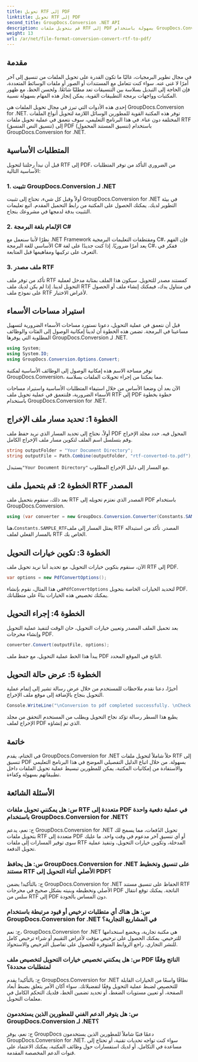 ```yaml
---
title: تحويل RTF إلى PDF
linktitle: تحويل RTF إلى PDF
second_title: GroupDocs.Conversion .NET API
description: قم بتحويل ملفات RTF إلى PDF بسهولة باستخدام GroupDocs.Conversion for .NET. اتبع خطوة بخطوة للتكامل وأطلق العنان لقوة تحويل الملفات.
weight: 13
url: /ar/net/file-format-conversion-convert-rtf-to-pdf/
---
```

## مقدمة

في مجال تطوير البرمجيات، غالبًا ما تكون القدرة على تحويل الملفات من تنسيق إلى آخر أمرًا لا غنى عنه. سواء كنت تتعامل مع المستندات أو الصور أو ملفات الوسائط المتعددة، فإن الحاجة إلى التبديل بسلاسة بين التنسيقات تعد مطلبًا شائعًا. ولحسن الحظ، مع ظهور المكتبات وواجهات برمجة التطبيقات القوية، يمكن إنجاز هذه المهام بسهولة نسبية.

إحدى هذه الأدوات التي تبرز في مجال تحويل الملفات هي GroupDocs.Conversion for .NET. توفر هذه المكتبة القوية للمطورين الوسائل اللازمة لتحويل أنواع الملفات المختلفة دون عناء. في هذا البرنامج التعليمي، سوف نتعمق في عملية تحويل ملفات RTF (تنسيق النص المنسق) إلى PDF (تنسيق المستند المحمول) باستخدام GroupDocs.Conversion for .NET.

## المتطلبات الأساسية

قبل أن نبدأ رحلتنا لتحويل RTF إلى PDF، من الضروري التأكد من توفر المتطلبات الأساسية التالية:

### 1. تثبيت GroupDocs.Conversion لـ .NET

أولاً وقبل كل شيء، تحتاج إلى تثبيت GroupDocs.Conversion for .NET في بيئة التطوير لديك. يمكنك الحصول على المكتبة من رابط التحميل المقدم. اتبع تعليمات التثبيت بدقة لدمجها في مشروعك بنجاح.

### 2. الإلمام بلغة البرمجة C#

نظرًا لأننا سنعمل مع .NET Framework ومقتطفات التعليمات البرمجية C#، فإن الفهم الأساسي للغة البرمجة C# يعد أمرًا ضروريًا. إذا كنت جديدًا على لغة C#، ففكر في التعرف على تركيبها ومفاهيمها قبل المتابعة.

### 3. ملف مصدر RTF

تأكد من توفر ملف RTF كمستند مصدر للتحويل. سيكون هذا الملف بمثابة مدخل لعملية التحويل لدينا. إذا لم يكن لديك ملف RTF في متناول يدك، فيمكنك إنشاء ملف أو الحصول على نموذج ملف RTF لأغراض الاختبار.

## استيراد مساحات الأسماء

قبل أن نتعمق في عملية التحويل، دعونا نستورد مساحات الأسماء الضرورية لتسهيل مساعينا في البرمجة. تضمن هذه الخطوة أن لدينا إمكانية الوصول إلى الفئات والوظائف المطلوبة التي يوفرها GroupDocs.Conversion لـ .NET.

```csharp
using System;
using System.IO;
using GroupDocs.Conversion.Options.Convert;
```

توفر مساحة الاسم هذه إمكانية الوصول إلى الوظائف الأساسية لمكتبة GroupDocs.Conversion، مما يمكننا من إجراء تحويلات الملفات بسلاسة.

الآن بعد أن وضعنا الأساس من خلال استيفاء المتطلبات الأساسية واستيراد مساحات الأسماء الضرورية، فلنتعمق في عملية تحويل ملف RTF إلى PDF خطوة بخطوة باستخدام GroupDocs.Conversion for .NET.

## الخطوة 1: تحديد مسار ملف الإخراج

أولاً، نحتاج إلى تحديد المسار الذي نريد حفظ ملف PDF المحول فيه. حدد مجلد الإخراج وقم بتسلسل اسم الملف لتكوين مسار ملف الإخراج الكامل.

```csharp
string outputFolder = "Your Document Directory";
string outputFile = Path.Combine(outputFolder, "rtf-converted-to.pdf");
```

 يستبدل`"Your Document Directory"` مع المسار إلى دليل الإخراج المطلوب.

## الخطوة 2: قم بتحميل ملف RTF المصدر

بعد ذلك، سنقوم بتحميل ملف RTF المصدر الذي نعتزم تحويله إلى PDF باستخدام GroupDocs.Conversion.

```csharp
using (var converter = new GroupDocs.Conversion.Converter(Constants.SAMPLE_RTF))
```

 هنا،`Constants.SAMPLE_RTF`يمثل المسار إلى ملف RTF المصدر. تأكد من استبداله بالمسار الفعلي لملف RTF الخاص بك.

## الخطوة 3: تكوين خيارات التحويل

الآن، سنقوم بتكوين خيارات التحويل، مع تحديد أننا نريد تحويل ملف RTF إلى PDF.

```csharp
var options = new PdfConvertOptions();
```

 في هذا المثال، نقوم بإنشاء`PdfConvertOptions` لتحديد الخيارات الخاصة بتحويل PDF. يمكنك تخصيص هذه الخيارات بناءً على متطلباتك.

## الخطوة 4: إجراء التحويل

بعد تحميل الملف المصدر وتعيين خيارات التحويل، حان الوقت لتنفيذ عملية التحويل وإنشاء مخرجات PDF.

```csharp
converter.Convert(outputFile, options);
```

يبدأ هذا الخط عملية التحويل، مع حفظ ملف PDF الناتج في الموقع المحدد.

## الخطوة 5: عرض حالة التحويل

أخيرًا، دعنا نقدم ملاحظات للمستخدم من خلال عرض رسالة تشير إلى إتمام عملية التحويل بنجاح بالإضافة إلى موقع ملف الإخراج.

```csharp
Console.WriteLine("\nConversion to pdf completed successfully. \nCheck output in {0}", outputFolder);
```

يطبع هذا السطر رسالة تؤكد نجاح التحويل ويطلب من المستخدم التحقق من مجلد الإخراج لملف PDF الذي تم إنشاؤه.

## خاتمة

في الختام، يقدم GroupDocs.Conversion for .NET حلاً شاملاً لتحويل ملفات RTF إلى تنسيق PDF بسهولة. من خلال اتباع الدليل التفصيلي الموضح في هذا البرنامج التعليمي والاستفادة من إمكانيات المكتبة، يمكن للمطورين تبسيط عملية تحويل الملفات داخل تطبيقاتهم بسهولة وكفاءة.

## الأسئلة الشائعة

### س: هل يمكنني تحويل ملفات RTF متعددة إلى PDF في عملية دفعية واحدة باستخدام GroupDocs.Conversion for .NET؟

ج: نعم، يدعم GroupDocs.Conversion for .NET تحويل الدُفعات، مما يسمح لك بتحويل ملفات RTF متعددة إلى PDF أو أي تنسيق آخر مدعوم في وقت واحد. ما عليك سوى توفير المسارات إلى ملفات RTF المدخلة، وتكوين خيارات التحويل، وتنفيذ عملية تحويل الدفعة.

### س: هل يحافظ GroupDocs.Conversion for .NET على تنسيق وتخطيط مستند RTF الأصلي أثناء التحويل إلى PDF؟

ج: بالتأكيد! يضمن GroupDocs.Conversion for .NET الحفاظ على تنسيق مستند RTF الأصلي وتخطيطه وبنيته بشكل صحيح في مخرجات PDF الناتجة. يمكنك توقع انتقال سلس من RTF إلى PDF دون المساس بالجودة.

### س: هل هناك أي متطلبات ترخيص أو قيود مرتبطة باستخدام GroupDocs.Conversion for .NET في المشاريع التجارية؟

ج: نعم، GroupDocs.Conversion for .NET هي مكتبة تجارية، ويخضع استخدامها للترخيص. يمكنك الحصول على ترخيص مؤقت لأغراض التقييم أو شراء ترخيص كامل للنشر التجاري. راجع الروابط المتوفرة للحصول على تفاصيل الترخيص والاستحواذ.

### س: هل يمكنني تخصيص خيارات التحويل لتخصيص ملف PDF الناتج وفقًا لمتطلبات محددة؟

ج: بالتأكيد! يقدم GroupDocs.Conversion for .NET نطاقًا واسعًا من الخيارات القابلة للتخصيص لضبط عملية التحويل وفقًا لتفضيلاتك. سواء أكان الأمر يتعلق بضبط أبعاد الصفحة، أو تعيين مستويات الضغط، أو تحديد تضمين الخط، فلديك التحكم الكامل في معلمات التحويل.

### س: هل يتوفر الدعم الفني للمطورين الذين يستخدمون GroupDocs.Conversion لـ .NET؟

ج: نعم، يوفر GroupDocs دعمًا فنيًا شاملاً للمطورين الذين يستخدمون GroupDocs.Conversion for .NET. سواء كنت تواجه تحديات تقنية، أو تحتاج إلى مساعدة في التكامل، أو لديك استفسارات حول وظائف المكتبة، يمكنك الاعتماد على قنوات الدعم المخصصة المقدمة.